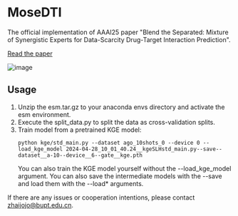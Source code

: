 # MoseDTI
The official implementation of AAAI25 paper "Blend the Separated: Mixture of Synergistic Experts for Data-Scarcity Drug-Target Interaction Prediction".

[Read the paper](http://www.shichuan.org/doc/187.pdf)

![image](https://github.com/user-attachments/assets/5400104b-7b78-4f35-8852-97a8971a86bb)

## Usage

1. Unzip the esm.tar.gz to your anaconda envs directory and activate the esm environment.
2. Execute the split_data.py to split the data as cross-validation splits.
3. Train model from a pretrained KGE model: 
   ```
   python kge/std_main.py --dataset ago_10shots_0 --device 0 --load_kge_model 2024-04-28_10_01_40.24__kgeSLHstd_main.py--save--dataset__a-10--device__6--gate__kge.pth
   ```
   You can also train the KGE model yourself without the --load_kge_model argument. You can also save the intermediate models with the --save and load them with the --load* arguments.

If there are any issues or cooperation intentions, please contact zhaijojo@bupt.edu.cn.
